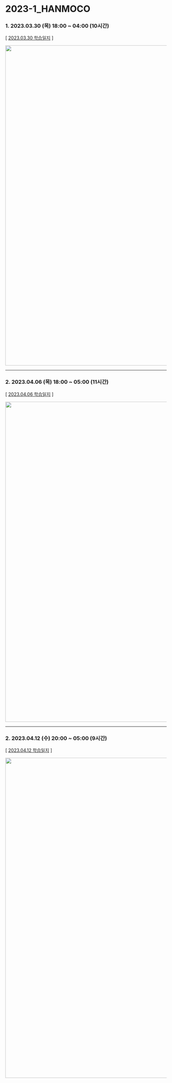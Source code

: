 # 2023-1_HANMOCO


### 1. 2023.03.30 (목) 18:00 ~ 04:00 (10시간) <br>
[ <a href="https://github.com/yinneu/2023-1_HANMOCO/tree/main/2023.03.30">2023.03.30 학습일지</a> ]

<img src="https://user-images.githubusercontent.com/99879845/229356376-f804f707-12ef-42cb-9fd4-d7db14183aeb.png" width="1000"/>

---

### 2. 2023.04.06 (목) 18:00 ~ 05:00 (11시간) <br>

[ <a href="https://github.com/yinneu/2023-1_HANMOCO/tree/main/2023.04.06">2023.04.06 학습일지</a> ]

<img src="https://user-images.githubusercontent.com/99879845/230554841-e3e6104b-78a5-4b8d-9ff2-d742587321df.png" width="1000"/>

---

### 2. 2023.04.12 (수) 20:00 ~ 05:00 (9시간) <br>

[ <a href="https://github.com/yinneu/2023-1_HANMOCO/tree/main/2023.04.12">2023.04.12 학습일지</a> ]

<img src="https://user-images.githubusercontent.com/99879845/232356398-b88c98b4-8280-4bb9-9eb4-91ff3239a431.png" width="1000"/>



